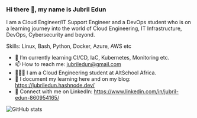 ### Hi there 👋, my name is Jubril Edun

I am a Cloud Engineer/IT Support Engineer and a DevOps student who is on a learning journey into the world of Cloud Engineering, IT Infrastructure, DevOps, Cybersecurity and beyond.

Skills: Linux, Bash, Python, Docker, Azure, AWS etc
- 🌱 I’m currently learning CI/CD, IaC, Kubernetes, Monitoring etc. 
- 📫 How to reach me: jubriledun@gmail.com
- 👨🏻‍🎓 I am a Cloud Engineering student at AltSchool Africa.
- 📘 I document my learning here and on my blog: https://jubriledun.hashnode.dev/
- 👔 Connect with me on LinkedIn: https://www.linkedin.com/in/jubril-edun-860954165/
  
![GitHub stats](https://github-readme-stats.vercel.app/api?username=jubriledun&show_icons=true)   

